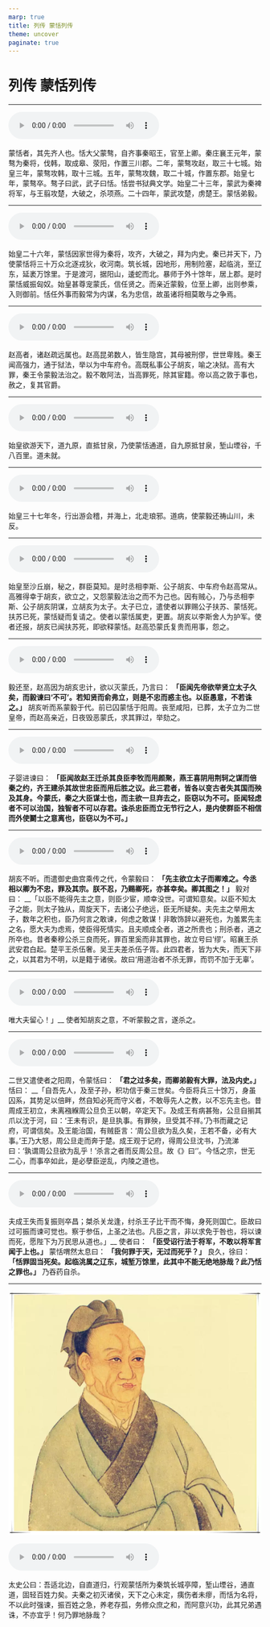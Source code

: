 ```yaml
---
marp: true
title: 列传 蒙恬列传
theme: uncover
paginate: true
---
```


# 列传 蒙恬列传

---

![](assets/audios/088/1.mp3)

蒙恬者，其先齐人也。恬大父蒙骜，自齐事秦昭王，官至上卿。秦庄襄王元年，蒙骜为秦将，伐韩，取成皋、荥阳，作置三川郡。二年，蒙骜攻赵，取三十七城。始皇三年，蒙骜攻韩，取十三城。五年，蒙骜攻魏，取二十城，作置东郡。始皇七年，蒙骜卒。骜子曰武，武子曰恬。恬尝书狱典文学。始皇二十三年，蒙武为秦裨将军，与王翦攻楚，大破之，杀项燕。二十四年，蒙武攻楚，虏楚王。蒙恬弟毅。

---

![](assets/audios/088/2.mp3)

始皇二十六年，蒙恬因家世得为秦将，攻齐，大破之，拜为内史。秦已并天下，乃使蒙恬将三十万众北逐戎狄，收河南。筑长城，因地形，用制险塞，起临洮，至辽东，延袤万馀里。于是渡河，据阳山，逶蛇而北。暴师于外十馀年，居上郡。是时蒙恬威振匈奴。始皇甚尊宠蒙氏，信任贤之。而亲近蒙毅，位至上卿，出则参乘，入则御前。恬任外事而毅常为内谋，名为忠信，故虽诸将相莫敢与之争焉。

---

![](assets/audios/088/3.mp3)

赵高者，诸赵疏远属也。赵高昆弟数人，皆生隐宫，其母被刑僇，世世卑贱。秦王闻高强力，通于狱法，举以为中车府令。高既私事公子胡亥，喻之决狱。高有大罪，秦王令蒙毅法治之。毅不敢阿法，当高罪死，除其宦籍。帝以高之敦于事也，赦之，复其官爵。

---

![](assets/audios/088/4.mp3)

始皇欲游天下，道九原，直抵甘泉，乃使蒙恬通道，自九原抵甘泉，堑山堙谷，千八百里。道未就。

---

![](assets/audios/088/5.mp3)

始皇三十七年冬，行出游会稽，并海上，北走琅邪。道病，使蒙毅还祷山川，未反。

---

![](assets/audios/088/6.mp3)

始皇至沙丘崩，秘之，群臣莫知。是时丞相李斯、公子胡亥、中车府令赵高常从。高雅得幸于胡亥，欲立之，又怨蒙毅法治之而不为己也。因有贼心，乃与丞相李斯、公子胡亥阴谋，立胡亥为太子。太子已立，遣使者以罪赐公子扶苏、蒙恬死。扶苏已死，蒙恬疑而复请之。使者以蒙恬属吏，更置。胡亥以李斯舍人为护军。使者还报，胡亥已闻扶苏死，即欲释蒙恬。赵高恐蒙氏复贵而用事，怨之。

---

![](assets/audios/088/7.mp3)

毅还至，赵高因为胡亥忠计，欲以灭蒙氏，乃言曰： __「臣闻先帝欲举贤立太子久矣，而毅谏曰‘不可’。若知贤而俞弗立，则是不忠而惑主也。以臣愚意，不若诛之。」__ 胡亥听而系蒙毅于代。前已囚蒙恬于阳周。丧至咸阳，已葬，太子立为二世皇帝，而赵高亲近，日夜毁恶蒙氏，求其罪过，举劾之。

---

![](assets/audios/088/8.mp3)

子婴进谏曰： __「臣闻故赵王迁杀其良臣李牧而用颜聚，燕王喜阴用荆轲之谋而倍秦之约，齐王建杀其故世忠臣而用后胜之议。此三君者，皆各以变古者失其国而殃及其身。今蒙氏，秦之大臣谋士也，而主欲一旦弃去之，臣窃以为不可。臣闻轻虑者不可以治国，独智者不可以存君。诛杀忠臣而立无节行之人，是内使群臣不相信而外使鬬士之意离也，臣窃以为不可。」__ 

---

![](assets/audios/088/9.mp3)

胡亥不听。而遣御史曲宫乘传之代，令蒙毅曰： __「先主欲立太子而卿难之。今丞相以卿为不忠，罪及其宗。朕不忍，乃赐卿死，亦甚幸矣。卿其图之！」__ 毅对曰： __「以臣不能得先主之意，则臣少宦，顺幸没世。可谓知意矣。以臣不知太子之能，则太子独从，周旋天下，去诸公子绝远，臣无所疑矣。夫先主之举用太子，数年之积也，臣乃何言之敢谏，何虑之敢谋！非敢饰辞以避死也，为羞累先主之名，愿大夫为虑焉，使臣得死情实。且夫顺成全者，道之所贵也；刑杀者，道之所卒也。昔者秦穆公杀三良而死，罪百里奚而非其罪也，故立号曰‘缪’。昭襄王杀武安君白起。楚平王杀伍奢。吴王夫差杀伍子胥。此四君者，皆为大失，而天下非之，以其君为不明，以是籍于诸侯。故曰‘用道治者不杀无罪，而罚不加于无辜’。

---

![](assets/audios/088/10.mp3)

唯大夫留心！」__ 使者知胡亥之意，不听蒙毅之言，遂杀之。

---

![](assets/audios/088/11.mp3)

二世又遣使者之阳周，令蒙恬曰： __「君之过多矣，而卿弟毅有大罪，法及内史。」__ 恬曰： __「自吾先人，及至子孙，积功信于秦三世矣。今臣将兵三十馀万，身虽囚系，其势足以倍畔，然自知必死而守义者，不敢辱先人之教，以不忘先主也。昔周成王初立，未离襁緥周公旦负王以朝，卒定天下。及成王有病甚殆，公旦自揃其爪以沈于河，曰：‘王未有识，是旦执事。有罪殃，旦受其不祥。’乃书而藏之记府，可谓信矣。及王能治国，有贼臣言：‘周公旦欲为乱久矣，王若不备，必有大事。’王乃大怒，周公旦走而奔于楚。成王观于记府，得周公旦沈书，乃流涕曰：‘孰谓周公旦欲为乱乎！’杀言之者而反周公旦。故《》曰‘’。今恬之宗，世无二心，而事卒如此，是必孽臣逆乱，内陵之道也。

---

![](assets/audios/088/12.mp3)

夫成王失而复振则卒昌；桀杀关龙逢，纣杀王子比干而不悔，身死则国亡。臣故曰过可振而谏可觉也。察于参伍，上圣之法也。凡臣之言，非以求免于咎也，将以谏而死，愿陛下为万民思从道也。」__ 使者曰： __「臣受诏行法于将军，不敢以将军言闻于上也。」__ 蒙恬喟然太息曰： __「我何罪于天，无过而死乎？」__ 良久，徐曰： __「恬罪固当死矣。起临洮属之辽东，城堑万馀里，此其中不能无绝地脉哉？此乃恬之罪也。」__ 乃吞药自杀。

---

![bg left](assets/images/simaqian.webp)

![](assets/audios/088/13.mp3)

太史公曰：吾适北边，自直道归，行观蒙恬所为秦筑长城亭障，堑山堙谷，通直道，固轻百姓力矣。夫秦之初灭诸侯，天下之心未定，痍伤者未瘳，而恬为名将，不以此时强谏，振百姓之急，养老存孤，务修众庶之和，而阿意兴功，此其兄弟遇诛，不亦宜乎！何乃罪地脉哉？